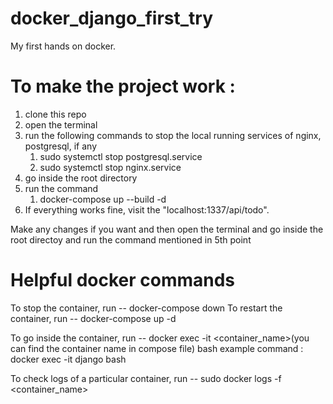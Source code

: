 # docker_django_first_try
My first hands on docker.

# To make the project work : 
1. clone this repo
2. open the terminal
3. run the following commands to stop the local running services of nginx, postgresql, if any
   1. sudo systemctl stop postgresql.service
   2. sudo systemctl stop nginx.service
4. go inside the root directory
5. run the command 
   1. docker-compose up --build -d
6. If everything works fine, visit the "localhost:1337/api/todo".

Make any changes if you want and then open the terminal and go inside the root directoy and run the command mentioned in 5th point

# Helpful docker commands
To stop the container, run -- docker-compose down 
To restart the container, run -- docker-compose up -d

To go inside the container, run -- docker exec -it <container_name>(you can find the container name in compose file) bash
example command : docker exec -it django bash

To check logs of a particular container, run -- sudo docker logs -f <container_name>